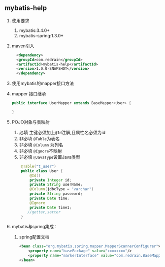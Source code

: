 ## mybatis-help

1. 使用要求
    1. mybatis:3.4.0+
    2. mybatis-spring:1.3.0+
2. maven引入
     ```xml
       <dependency>
       <groupId>com.redrain</groupId>
       <artifactId>mybatis-help</artifactId>
       <version>1.0.0-SNAPSHOT</version>
       </dependency> 
     ```  
3. 使用mybatis的mapper接口方法
4. mapper 接口继承 
    ```java
    public interface UserMapper extends BaseMapper<User> {

    }
    ```
5. POJO对象与表映射

    1. 必填 主键必须加上`@Id`注解,且属性名必须为id
    2. 非必填 `@Table`为表名
    3. 非必填 `@Column` 为列名
    4. 非必填 `@Ignore`不映射
    5. 非必填 `@JavaType`设置Java类型
    
    ```java
        @Table("t_user")
        public class User {
            @Id()
            private Integer id;
            private String userName;
            @Column(jdbcType = "varchar")
            private String password;
            private Date time;
            @Ignore
            private Date time1;
           //getter,setter
        }
    ``` 
6. mybatis与spring集成：
    
    1. spring配置文档
        ```xml
        <bean class="org.mybatis.spring.mapper.MapperScannerConfigurer">
            <property name="basePackage" value="xxxxxxxx"/>
            <property name="markerInterface" value="com.redrain.BaseMapper"/>
        </bean>  
        ```
                  
    